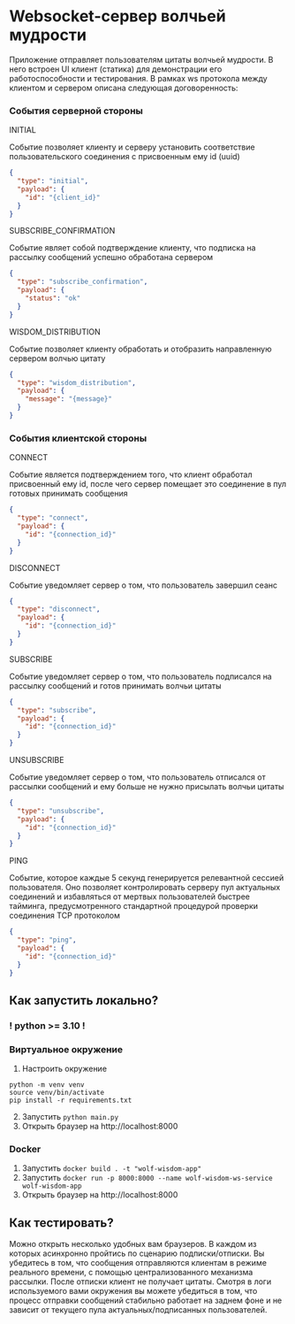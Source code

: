 # Websocket-сервер волчьей мудрости


Приложение отправляет пользователям цитаты волчьей мудрости. В него встроен UI клиент (статика) для демонстрации 
его работоспособности и тестирования. В рамках ws протокола между клиентом и сервером описана следующая договоренность:

### События серверной стороны
 INITIAL

Событие позволяет клиенту и серверу установить соответствие пользовательского соединения с присвоенным ему id (uuid)
```json
{
  "type": "initial",
  "payload": {
    "id": "{client_id}"
  }
}
```

SUBSCRIBE_CONFIRMATION

Событие являет собой подтверждение клиенту, что подписка на рассылку сообщений успешно обработана сервером
```json
{
  "type": "subscribe_confirmation",
  "payload": {
    "status": "ok"
  }
}
```

WISDOM_DISTRIBUTION

Событие позволяет клиенту обработать и отобразить направленную сервером волчью цитату
```json
{
  "type": "wisdom_distribution",
  "payload": {
    "message": "{message}"
  }
}
```
### События клиентской стороны
CONNECT

Событие является подтверждением того, что клиент обработал присвоенный ему id, после чего сервер помещает 
это соединение в пул готовых принимать сообщения
```json
{
  "type": "connect",
  "payload": {
    "id": "{connection_id}"
  }
}
```

DISCONNECT

Событие уведомляет сервер о том, что пользователь завершил сеанс

```json
{
  "type": "disconnect",
  "payload": {
    "id": "{connection_id}"
  }
}
```
SUBSCRIBE

Событие уведомляет сервер о том, что пользователь подписался на рассылку сообщений  и готов принимать волчьи цитаты

```json
{
  "type": "subscribe",
  "payload": {
    "id": "{connection_id}"
  }
}
```

UNSUBSCRIBE

Событие уведомляет сервер о том, что пользователь отписался от рассылки сообщений и ему больше не нужно присылать волчьи цитаты

```json
{
  "type": "unsubscribe",
  "payload": {
    "id": "{connection_id}"
  }
}
```

PING

Событие, которое каждые 5 секунд генерируется релевантной сессией пользователя. Оно позволяет контролировать серверу пул
актуальных соединений и избавляться от мертвых пользователей быстрее тайминга, 
предусмотренного стандартной процедурой проверки соединения TCP протоколом
```json
{
  "type": "ping",
  "payload": {
    "id": "{connection_id}"
  }
}
```
## Как запустить локально?
### ! python >= 3.10 !
### Виртуальное окружение
1. Настроить окружение
```
python -m venv venv
source venv/bin/activate
pip install -r requirements.txt
```
2. Запустить `python main.py`
3. Открыть браузер на http://localhost:8000

### Docker
1. Запустить `docker build . -t "wolf-wisdom-app"` 
2. Запустить `docker run -p 8000:8000 --name wolf-wisdom-ws-service wolf-wisdom-app`
3. Открыть браузер на http://localhost:8000
## Как тестировать?
Можно открыть несколько удобных вам браузеров. В каждом из которых асинхронно пройтись по сценарию подписки/отписки.
Вы убедитесь в том, что сообщения отправляются клиентам в режиме реального времени, с помощью централизованного механизма
рассылки. После отписки клиент не получает цитаты. Смотря в логи используемого вами окружения вы можете убедиться в том,
что процесс отправки сообщений стабильно работает на заднем фоне и не зависит от текущего пула актуальных/подписанных пользователей.